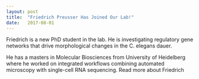 ```yaml
---
layout: post
title:  "Friedrich Preusser Has Joined Our Lab!"
date:   2017-08-01    
---
```


Friedrich is a new PhD student in the lab. He is investigating regulatory gene networks that drive morphological changes in the C. elegans dauer.

He has a masters in Molecular Biosciences from University of Heidelberg where he worked on integrated workflows combining automated microscopy with single-cell RNA sequencing. <a class="link-friedrich">Read more about Friedrich</a>

<script src="https://ajax.googleapis.com/ajax/libs/jquery/1.11.0/jquery.min.js"></script>
<script>$('.link-friedrich').attr("href", "{{ site.baseurl }}/members#friedrich");</script>
